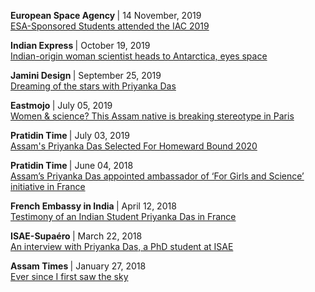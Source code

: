   <p>
    <b>European Space Agency </b> | 14 November, 2019
    <br> <a href="http://www.esa.int/Education/ESA_Academy/ESA-Sponsored_Students_attended_the_IAC_2019">
      ESA-Sponsored Students attended the IAC 2019
    </a>
  </p>

  <p>
    <b> Indian Express </b> | October 19, 2019
    <br> <a href="https://indianexpress.com/article/technology/science/indian-origin-woman-scientist-heads-to-antarctica-eyes-space-6077006/">
      Indian-origin woman scientist heads to Antarctica, eyes space
    </a>
  </p>

  <p>
    <b>Jamini Design </b> | September 25, 2019
    <br> <a href="https://www.jaminidesign.com/en/smartblog/103_Dreaming-of-the-stars-with-Priyanka-Das.html">
      Dreaming of the stars with Priyanka Das
    </a>
  </p>

  <p>
    <b>Eastmojo </b> | July 05, 2019
    <br> <a href="https://www.eastmojo.com/assam/2019/07/05/women-science-this-assam-native-is-breaking-stereotype-in-paris">
      Women & science? This Assam native is breaking stereotype in Paris
    </a>
  </p>

  <p>
    <b>Pratidin Time </b> | July 03, 2019
    <br> <a href="https://www.pratidintime.com/assams-priyanka-das-selected-for-homeward-bound-2020/">
      Assam's Priyanka Das Selected For Homeward Bound 2020
    </a>
  </p>

  <p>
    <b>Pratidin Time </b> | June 04, 2018
    <br> <a href="https://www.pratidintime.com/assams-priyanka-das-appointed-ambassador-of-for-girls-and-science-initiative-in-france/">
      Assam’s Priyanka Das appointed ambassador of ‘For Girls and Science’ initiative in France
    </a>
  </p>

  <p>
    <b>French Embassy in India </b> | April 12, 2018
    <br> <a href="https://in.ambafrance.org/Testimony-of-an-Indian-Student-Priyanka-Das-in-France">
      Testimony of an Indian Student Priyanka Das in France
    </a>
  </p>

  <p>
    <b>ISAE-Supaéro </b> | March 22, 2018
    <br> <a href="https://www.isae-supaero.fr/en/news/an-interview-with-priyanka-das-a-phd-student-at-isae-supaero-working-on/">
      An interview with Priyanka Das, a PhD student at ISAE
    </a>
  </p>

  <p>
    <b>Assam Times </b> | January 27, 2018
    <br> <a href="https://www.assamtimes.org/node/20851">
      Ever since I first saw the sky
    </a>
  </p>
